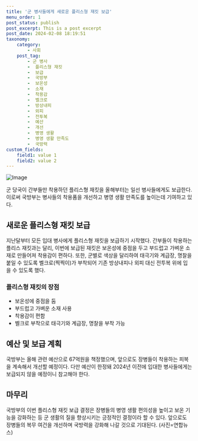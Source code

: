 ```yaml
---
title: '군 병사들에게 새로운 플리스형 재킷 보급'
menu_order: 1
post_status: publish
post_excerpt: This is a post excerpt
post_date: 2024-02-08 18:19:51
taxonomy:
    category:
        - 사회
    post_tag:
        - 군 병사
        -  플리스형 재킷
        -  보급
        -  국방부
        -  보온성
        -  소재
        -  착용감
        -  벨크로
        -  방상내피
        -  외피
        -  전투복
        -  예산
        -  개선
        -  병영 생활
        -  병영 생활 만족도
        -  국방력
custom_fields:
    field1: value 1
    field2: value 2
---
```


![Image](https://imgnews.pstatic.net/image/215/2024/02/08/A202402080100_1_20240208141201448.jpg?type=w647)

군 당국이 간부들만 착용하던 플리스형 재킷을 올해부터는 일선 병사들에게도 보급한다. 이로써 국방부는 병사들의 착용품을 개선하고 병영 생활 만족도를 높이는데 기여하고 있다.
## 새로운 플리스형 재킷 보급
지난달부터 모든 입대 병사에게 플리스형 재킷을 보급하기 시작했다. 간부들이 착용하는 플리스 재킷과는 달리, 이번에 보급된 재킷은 보온성에 중점을 두고 부드럽고 가벼운 소재로 만들어져 착용감이 편하다. 또한, 군별로 색상을 달리하여 태극기와 계급장, 명찰을 붙일 수 있도록 벨크로(찍찍이)가 부착되어 기존 방상내피나 외피 대신 전투복 위에 입을 수 있도록 했다.
### 플리스형 재킷의 장점
- 보온성에 중점을 둠
- 부드럽고 가벼운 소재 사용
- 착용감이 편함
- 벨크로 부착으로 태극기와 계급장, 명찰을 부착 가능
## 예산 및 보급 계획
국방부는 올해 관련 예산으로 67억원을 책정했으며, 앞으로도 장병들이 착용하는 피복을 계속해서 개선할 예정이다. 다만 예산이 한정돼 2024년 이전에 입대한 병사들에게는 보급되지 않을 예정이니 참고해야 한다.
## 마무리
국방부의 이번 플리스형 재킷 보급 결정은 장병들의 병영 생활 편의성을 높이고 보온 기능을 강화하는 등 군 생활의 질을 향상시키는 긍정적인 결정이라 할 수 있다. 앞으로도 장병들의 복무 여건을 개선하며 국방력을 강화해 나갈 것으로 기대된다.
(사진=연합뉴스)
